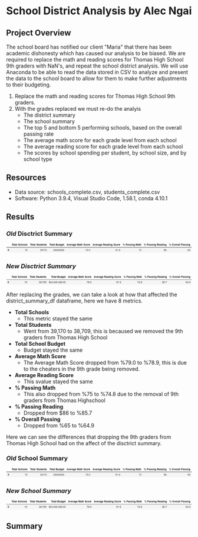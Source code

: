 # School District Analysis by Alec Ngai
## Project Overview

The school board has notified our client "Maria" that there has been academic dishonesty which has caused our analysis to be biased. We are required to replace the math and reading scores for Thomas High School 9th graders with NaN's, and repeat the school district analysis. We will use Anaconda to be able to read the data stored in CSV to analyze and present the data to the school board to allow for them to make further adjustments to their budgeting. 

1. Replace the math and reading scores for Thomas High School 9th graders. 
2. With the grades replaced we must re-do the analyis
    - The district summary
    - The school summary
    - The top 5 and bottom 5 performing schools, based on the overall passing rate
    - The average math score for each grade level from each school
    - The average reading score for each grade level from each school
    - The scores by school spending per student, by school size, and by school type

## Resources
- Data source: schools_complete.csv, students_complete.csv
- Software: Python 3.9.4, Visual Studio Code, 1.58.1, conda 4.10.1

## Results

### ***Old* Disctrict Summary** 
![District_Summary_Old](https://github.com/alecngai/04-School_District_Analysis/blob/main/Resources/old_district_summary_df.png)

### ***New Disctrict Summary*** 

![District_Summary_New](https://github.com/alecngai/04-School_District_Analysis/blob/main/Resources/new_district_summary_df.png)

After replacing the grades, we can take a look at how that affected the district_summary_df dataframe, here we have 8 metrics.
- **Total Schools**
    - This metric stayed the same
- **Total Students**
    - Went from 39,170 to 38,709, this is becaused we removed the 9th graders from Thomas High School 
- **Total School Budget**
    - Budget stayed the same
- **Average Math Score**
    - The Average Math Score dropped from %79.0 to %78.9, this is due to the cheaters in the 9th grade being removed.
- **Average Reading Score**
    - This svalue stayed the same
- **% Passing Math**
    - This also dropped from %75 to %74.8 due to the removal of 9th graders from Thomas Highschool
- **% Passing Reading**
    - Dropped from $86 to %85.7 
- **% Overall Passing**
    - Dropped from %65 to %64.9

Here we can see the differences that dropping the 9th graders from Thomas High School had on the affect of the disctrict summary. 

### ***Old* School Summary** 
![District_Summary_Old](https://github.com/alecngai/04-School_District_Analysis/blob/main/Resources/old_district_summary_df.png)

### ***New School Summary*** 

![District_Summary_New](https://github.com/alecngai/04-School_District_Analysis/blob/main/Resources/new_district_summary_df.png)


## Summary